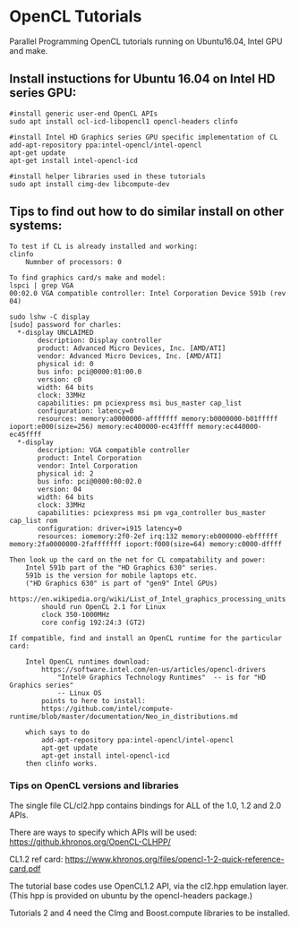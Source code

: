 # OpenCL Tutorials

Parallel Programming OpenCL tutorials running on Ubuntu16.04, Intel GPU and make. 


## Install instuctions for Ubuntu 16.04 on Intel HD series GPU:

```
#install generic user-end OpenCL APIs
sudo apt install ocl-icd-libopencl1 opencl-headers clinfo

#install Intel HD Graphics series GPU specific implementation of CL
add-apt-repository ppa:intel-opencl/intel-opencl
apt-get update
apt-get install intel-opencl-icd

#install helper libraries used in these tutorials
sudo apt install cimg-dev libcompute-dev

```

## Tips to find out how to do similar install on other systems:
```
To test if CL is already installed and working:
clinfo
	Numnber of processors: 0

To find graphics card/s make and model:
lspci | grep VGA
00:02.0 VGA compatible controller: Intel Corporation Device 591b (rev 04)

sudo lshw -C display
[sudo] password for charles: 
  *-display UNCLAIMED     
       description: Display controller
       product: Advanced Micro Devices, Inc. [AMD/ATI]
       vendor: Advanced Micro Devices, Inc. [AMD/ATI]
       physical id: 0
       bus info: pci@0000:01:00.0
       version: c0
       width: 64 bits
       clock: 33MHz
       capabilities: pm pciexpress msi bus_master cap_list
       configuration: latency=0
       resources: memory:a0000000-afffffff memory:b0000000-b01fffff ioport:e000(size=256) memory:ec400000-ec43ffff memory:ec440000-ec45ffff
  *-display
       description: VGA compatible controller
       product: Intel Corporation
       vendor: Intel Corporation
       physical id: 2
       bus info: pci@0000:00:02.0
       version: 04
       width: 64 bits
       clock: 33MHz
       capabilities: pciexpress msi pm vga_controller bus_master cap_list rom
       configuration: driver=i915 latency=0
       resources: iomemory:2f0-2ef irq:132 memory:eb000000-ebffffff memory:2fa0000000-2fafffffff ioport:f000(size=64) memory:c0000-dffff

Then look up the card on the net for CL compatability and power:
	Intel 591b part of the "HD Graphics 630" series. 
	591b is the version for mobile laptops etc.
	("HD Graphics 630" is part of "gen9" Intel GPUs)
	https://en.wikipedia.org/wiki/List_of_Intel_graphics_processing_units
		should run OpenCL 2.1 for Linux
		clock 350-1000MHz
		core config 192:24:3 (GT2)

If compatible, find and install an OpenCL runtime for the particular card:

	Intel OpenCL runtimes download:
		https://software.intel.com/en-us/articles/opencl-drivers
			"Intel® Graphics Technology Runtimes"  -- is for "HD Graphics series"
			-- Linux OS
		points to here to install:
		https://github.com/intel/compute-runtime/blob/master/documentation/Neo_in_distributions.md

	which says to do
		add-apt-repository ppa:intel-opencl/intel-opencl
		apt-get update
		apt-get install intel-opencl-icd
	then clinfo works.
```

### Tips on OpenCL versions and libraries
The single file CL/cl2.hpp contains bindings for ALL of the 1.0, 1.2 and 2.0 APIs.

There are ways to specify which APIs will be used:  https://github.khronos.org/OpenCL-CLHPP/

CL1.2 ref card:  https://www.khronos.org/files/opencl-1-2-quick-reference-card.pdf

The tutorial base codes use OpenCL1.2 API, via the cl2.hpp emulation layer. (This hpp is provided on ubuntu by the opencl-headers package.)

Tutorials 2 and 4 need the CImg and Boost.compute libraries to be installed.

```
